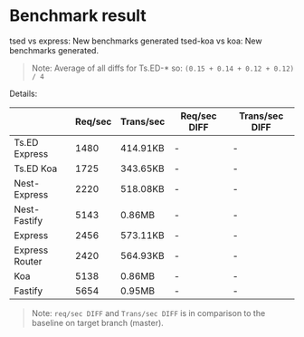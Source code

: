 # Benchmark result

tsed vs express: New benchmarks generated
tsed-koa vs koa: New benchmarks generated.

> Note: 
> Average of all diffs for Ts.ED-* so: `(0.15 + 0.14 + 0.12 + 0.12) / 4`

Details:

|                | Req/sec | Trans/sec | Req/sec DIFF | Trans/sec DIFF |
| -------------- | ------- | --------- | ------------ | -------------- |
| Ts.ED Express  | 1480    | 414.91KB  | -            | -              |
| Ts.ED Koa      | 1725    | 343.65KB  | -            | -              |
| Nest-Express   | 2220    | 518.08KB  | -            | -              |
| Nest-Fastify   | 5143    | 0.86MB    | -            | -              |
| Express        | 2456    | 573.11KB  | -            | -              |
| Express Router | 2420    | 564.93KB  | -            | -              |
| Koa            | 5138    | 0.86MB    | -            | -              |
| Fastify        | 5654    | 0.95MB    | -            | -              |

> Note:
> `req/sec DIFF` and `Trans/sec DIFF` is in comparison to the baseline on target branch (master).